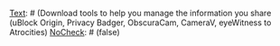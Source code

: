 [Text]: # (REGISTER ON SOCIAL MEDIA)
[NoCheck]: # (true)

[Text]: # (Understand why you are registering and what information you need to protect.)
[NoCheck]: # (false)

[Text]: # (Search the site's terms and conditions for the privacy section. Who will have access to your personal data?)
[NoCheck]: # (false)

[Text]: # (To protect your identity, create a new email address for your social media account and access the account using Tor.)
[NoCheck]: # (false)

[Text]: # (Choose a strong password and 2FA where available.)
[NoCheck]: # (false)

[Text]: # (Save random answers to security questions in a password manager.)
[NoCheck]: # (false)

[Text]: # (Choose the name you use publicly with care. Create separate accounts for different activities, like advocacy campaigns, or identify as a group, not an individual.)
[NoCheck]: # (false)

[Text]: # (Withhold nonessential information that could be used to impersonate or attack you.)
[NoCheck]: # (false)

[Text]: # (Adjust your privacy settings.)
[NoCheck]: # (false)

[Text]: # (Download tools to help you manage the information you share (uBlock Origin, Privacy Badger, ObscuraCam, CameraV, eyeWitness to Atrocities)
[NoCheck]: # (false)

[Text]: # (STAY SAFE ON SOCIAL MEDIA)
[NoCheck]: # (true)

[Text]: # (Access sites on a device that you trust using https://)
[NoCheck]: # (false)

[Text]: # (Only connect to people you know personally, and limit group membership. Be aware that someone else's account may be compromised.)
[NoCheck]: # (false)

[Text]: # (Invite your contacts to a secure messaging app like Signal instead of chatting on social media. Don't click on links or attachments in direct messages.)
[NoCheck]: # (false)

[Text]: # (Review your account privacy settings. Set a reminder to revisit them frequently.)
[NoCheck]: # (false)

[Text]: # (Research what kind of public information is available about you online.)
[NoCheck]: # (false)

[Text]: # (Discuss what is safe to share publicly with friends and team members.)
[NoCheck]: # (false)

[Text]: # (Back up your files securely. Don't rely on social media companies for storage.)
[NoCheck]: # (false)

[Text]: # (3 QUESTIONS TO ASK BEFORE YOU SHARE ON SOCIAL MEDIA)
[NoCheck]: # (true)

[Text]: # (What could the metadata attached to this reveal about you or someone else?)
[NoCheck]: # (false)

[Text]: # (Do you have informed consent to share this?)
[NoCheck]: # (false)

[Text]: # (Where did this information come from? Is it accurate? Will it put anyone at risk?)
[NoCheck]: # (false)
